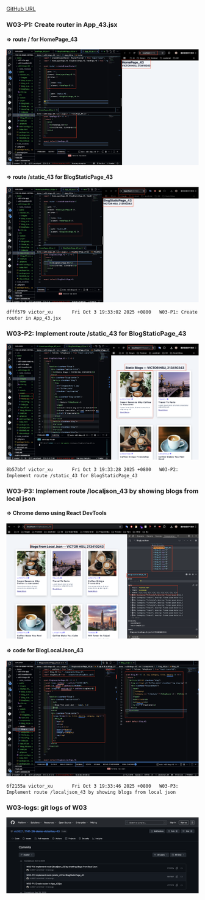 [GitHub URL](https://github.com/vic0627/1141-2N-demo-victorhsu-43)

### W03-P1: Create router in App_43.jsx

#### => route / for HomePage_43

![](w03-p1-1.png)

#### => route /static_43 for BlogStaticPage_43

![](w03-p1-2.png)

```
dfff579 victor_xu       Fri Oct 3 19:33:02 2025 +0800   W03-P1: Create router in App_43.jsx
```

### W03-P2: Implement route /static_43 for BlogStaticPage_43

![](w03-p2.png)

```
8b57bbf victor_xu       Fri Oct 3 19:33:28 2025 +0800   W03-P2: Implement route /static_43 for BlogStaticPage_43
```

### W03-P3: Implement route /localjson_43 by showing blogs from local json

#### => Chrome demo using React DevTools

![](w03-p3-1.png)

#### => code for BlogLocalJson_43

![](w03-p3-2.png)

```
6f2155a victor_xu       Fri Oct 3 19:33:46 2025 +0800   W03-P3: Implement route /localjson_43 by showing blogs from local json
```

### W03-logs: git logs of W03

![](w03-logs.png)
